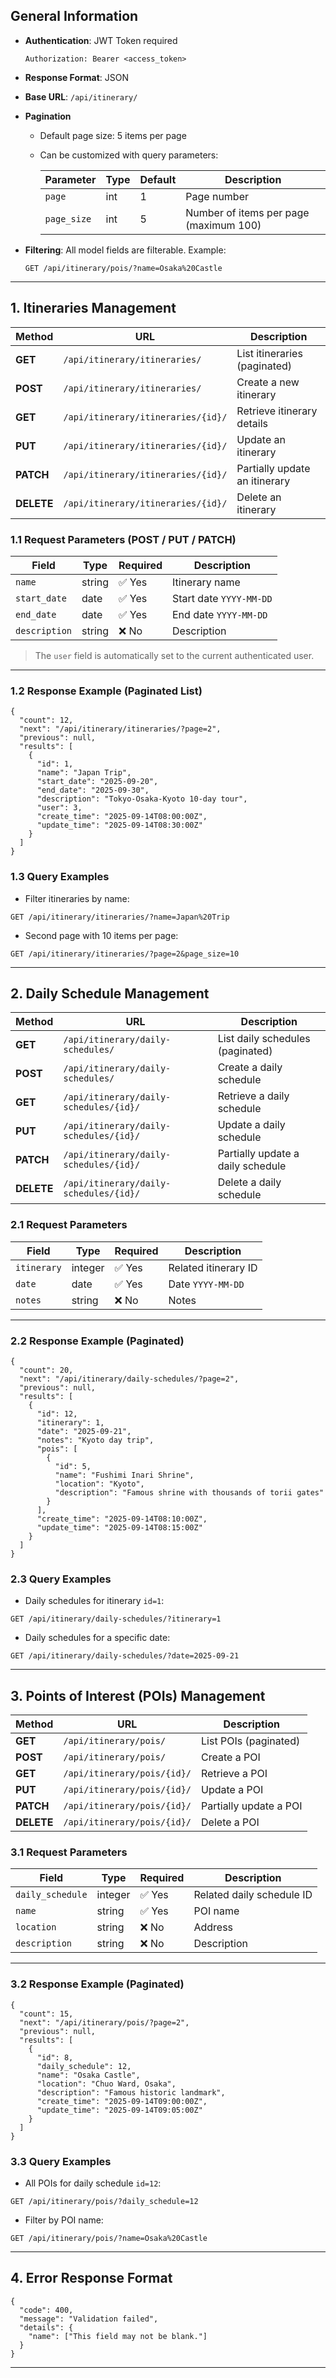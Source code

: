 ## **General Information**

- **Authentication**: JWT Token required

  ```
  Authorization: Bearer <access_token>
  ```

- **Response Format**: JSON

- **Base URL**: `/api/itinerary/`

- **Pagination**

  - Default page size: 5 items per page

  - Can be customized with query parameters:

    | Parameter   | Type | Default | Description                            |
    | ----------- | ---- | ------- | -------------------------------------- |
    | `page`      | int  | 1       | Page number                            |
    | `page_size` | int  | 5       | Number of items per page (maximum 100) |

- **Filtering**: All model fields are filterable.
   Example:

  ```
  GET /api/itinerary/pois/?name=Osaka%20Castle
  ```

------

## **1. Itineraries Management**

| Method     | URL                                | Description                   |
| ---------- | ---------------------------------- | ----------------------------- |
| **GET**    | `/api/itinerary/itineraries/`      | List itineraries (paginated)  |
| **POST**   | `/api/itinerary/itineraries/`      | Create a new itinerary        |
| **GET**    | `/api/itinerary/itineraries/{id}/` | Retrieve itinerary details    |
| **PUT**    | `/api/itinerary/itineraries/{id}/` | Update an itinerary           |
| **PATCH**  | `/api/itinerary/itineraries/{id}/` | Partially update an itinerary |
| **DELETE** | `/api/itinerary/itineraries/{id}/` | Delete an itinerary           |

### 1.1 Request Parameters (POST / PUT / PATCH)

| Field         | Type   | Required | Description             |
| ------------- | ------ | -------- | ----------------------- |
| `name`        | string | ✅ Yes    | Itinerary name          |
| `start_date`  | date   | ✅ Yes    | Start date `YYYY-MM-DD` |
| `end_date`    | date   | ✅ Yes    | End date `YYYY-MM-DD`   |
| `description` | string | ❌ No     | Description             |

> The `user` field is automatically set to the current authenticated user.

------

### 1.2 Response Example (Paginated List)

```
{
  "count": 12,
  "next": "/api/itinerary/itineraries/?page=2",
  "previous": null,
  "results": [
    {
      "id": 1,
      "name": "Japan Trip",
      "start_date": "2025-09-20",
      "end_date": "2025-09-30",
      "description": "Tokyo-Osaka-Kyoto 10-day tour",
      "user": 3,
      "create_time": "2025-09-14T08:00:00Z",
      "update_time": "2025-09-14T08:30:00Z"
    }
  ]
}
```

### 1.3 Query Examples

- Filter itineraries by name:

```
GET /api/itinerary/itineraries/?name=Japan%20Trip
```

- Second page with 10 items per page:

```
GET /api/itinerary/itineraries/?page=2&page_size=10
```

------

## **2. Daily Schedule Management**

| Method     | URL                                    | Description                       |
| ---------- | -------------------------------------- | --------------------------------- |
| **GET**    | `/api/itinerary/daily-schedules/`      | List daily schedules (paginated)  |
| **POST**   | `/api/itinerary/daily-schedules/`      | Create a daily schedule           |
| **GET**    | `/api/itinerary/daily-schedules/{id}/` | Retrieve a daily schedule         |
| **PUT**    | `/api/itinerary/daily-schedules/{id}/` | Update a daily schedule           |
| **PATCH**  | `/api/itinerary/daily-schedules/{id}/` | Partially update a daily schedule |
| **DELETE** | `/api/itinerary/daily-schedules/{id}/` | Delete a daily schedule           |

### 2.1 Request Parameters

| Field       | Type    | Required | Description          |
| ----------- | ------- | -------- | -------------------- |
| `itinerary` | integer | ✅ Yes    | Related itinerary ID |
| `date`      | date    | ✅ Yes    | Date `YYYY-MM-DD`    |
| `notes`     | string  | ❌ No     | Notes                |

------

### 2.2 Response Example (Paginated)

```
{
  "count": 20,
  "next": "/api/itinerary/daily-schedules/?page=2",
  "previous": null,
  "results": [
    {
      "id": 12,
      "itinerary": 1,
      "date": "2025-09-21",
      "notes": "Kyoto day trip",
      "pois": [
        {
          "id": 5,
          "name": "Fushimi Inari Shrine",
          "location": "Kyoto",
          "description": "Famous shrine with thousands of torii gates"
        }
      ],
      "create_time": "2025-09-14T08:10:00Z",
      "update_time": "2025-09-14T08:15:00Z"
    }
  ]
}
```

### 2.3 Query Examples

- Daily schedules for itinerary `id=1`:

```
GET /api/itinerary/daily-schedules/?itinerary=1
```

- Daily schedules for a specific date:

```
GET /api/itinerary/daily-schedules/?date=2025-09-21
```

------

## **3. Points of Interest (POIs) Management**

| Method     | URL                         | Description            |
| ---------- | --------------------------- | ---------------------- |
| **GET**    | `/api/itinerary/pois/`      | List POIs (paginated)  |
| **POST**   | `/api/itinerary/pois/`      | Create a POI           |
| **GET**    | `/api/itinerary/pois/{id}/` | Retrieve a POI         |
| **PUT**    | `/api/itinerary/pois/{id}/` | Update a POI           |
| **PATCH**  | `/api/itinerary/pois/{id}/` | Partially update a POI |
| **DELETE** | `/api/itinerary/pois/{id}/` | Delete a POI           |

### 3.1 Request Parameters

| Field            | Type    | Required | Description               |
| ---------------- | ------- | -------- | ------------------------- |
| `daily_schedule` | integer | ✅ Yes    | Related daily schedule ID |
| `name`           | string  | ✅ Yes    | POI name                  |
| `location`       | string  | ❌ No     | Address                   |
| `description`    | string  | ❌ No     | Description               |

------

### 3.2 Response Example (Paginated)

```
{
  "count": 15,
  "next": "/api/itinerary/pois/?page=2",
  "previous": null,
  "results": [
    {
      "id": 8,
      "daily_schedule": 12,
      "name": "Osaka Castle",
      "location": "Chuo Ward, Osaka",
      "description": "Famous historic landmark",
      "create_time": "2025-09-14T09:00:00Z",
      "update_time": "2025-09-14T09:05:00Z"
    }
  ]
}
```

### 3.3 Query Examples

- All POIs for daily schedule `id=12`:

```
GET /api/itinerary/pois/?daily_schedule=12
```

- Filter by POI name:

```
GET /api/itinerary/pois/?name=Osaka%20Castle
```

------

## **4. Error Response Format**

```
{
  "code": 400,
  "message": "Validation failed",
  "details": {
    "name": ["This field may not be blank."]
  }
}
```

------

## 